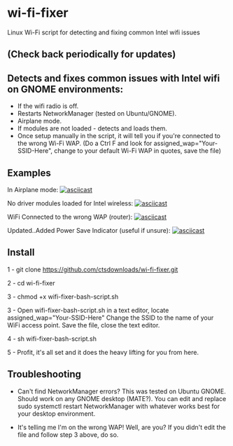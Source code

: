 # wi-fi-fixer
Linux Wi-Fi script for detecting and fixing common Intel wifi issues

## (Check back periodically for updates) 


## Detects and fixes common issues with Intel wifi on GNOME environments:

- If the wifi radio is off.
- Restarts NetworkManager (tested on Ubuntu/GNOME).
- Airplane mode.
- If modules are not loaded - detects and loads them.
- Once setup manually in the script, it will tell you if you're connected to the wrong Wi-Fi WAP.
(Do a Ctrl F and look for assigned_wap="Your-SSID-Here", change to your default Wi-Fi WAP in quotes, save the file)

## Examples

In Airplane mode:
[![asciicast](https://asciinema.org/a/557456.svg)](https://asciinema.org/a/557456)

No driver modules loaded for Intel wireless:
[![asciicast](https://asciinema.org/a/557452.svg)](https://asciinema.org/a/557452)

WiFi Connected to the wrong WAP (router):
[![asciicast](https://asciinema.org/a/557458.svg)](https://asciinema.org/a/557458)

Updated..Added Power Save Indicator (useful if unsure):
[![asciicast](https://asciinema.org/a/557462.svg)](https://asciinema.org/a/557462)


## Install

1 - git clone https://github.com/ctsdownloads/wi-fi-fixer.git

2 - cd wi-fi-fixer

3 - chmod +x wifi-fixer-bash-script.sh

3 - Open wifi-fixer-bash-script.sh in a text editor, locate 
assigned_wap="Your-SSID-Here"
Change the SSID to the name of your WiFi access point. Save the file, close the text editor.

4 - sh wifi-fixer-bash-script.sh

5 - Profit, it's all set and it does the heavy lifting for you from here.

## Troubleshooting

- Can't find NetworkManager errors? This was tested on Ubuntu GNOME. Should work on any GNOME desktop (MATE?). You can edit and replace sudo systemctl restart NetworkManager with whatever works best for your desktop environment.

- It's telling me I'm on the wrong WAP! Well, are you? If you didn't edit the file and follow step 3 above, do so.
